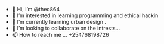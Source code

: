 - 👋 Hi, I’m @theo864
- 👀 I’m interested in learning programming and ethical hackin
- 🌱 I’m currently learning urban design .
- 💞️ I’m looking to collaborate on the intrests...
- 📫 How to reach me ...
+254768198726
<!---
theo864/theo864 is a ✨ special ✨ repository because its `README.md` (this file) appears on your GitHub profile.
You can click the Preview link to take a look at your changes.
--->
